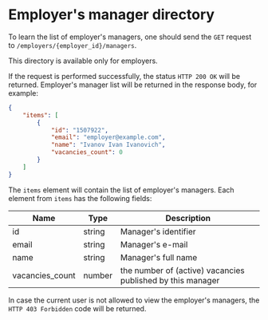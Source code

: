 # Employer's manager directory

To learn the list of employer's managers, one should send the `GET` request to
`/employers/{employer_id}/managers`.

This directory is available only for employers.

If the request is performed successfully, the status `HTTP 200 OK` will be
returned. Employer's manager list will be returned in the response body, for
example:

```json
{
    "items": [
        {
            "id": "1507922",
            "email": "employer@example.com",
            "name": "Ivanov Ivan Ivanovich",
            "vacancies_count": 0
        }
    ]
}
```

The `items` element will contain the list of employer's managers.
Each element from `items` has the following fields:

| Name             | Type   | Description                                                |
|------------------|--------|------------------------------------------------------------|
| id               | string | Manager's identifier                                       |
| email            | string | Manager's e-mail                                           |
| name             | string | Manager's full name                                        |
| vacancies_count  | number | the number of (active) vacancies published by this manager |

In case the current user is not allowed to view the employer's managers, the
`HTTP 403 Forbidden` code will be returned.
